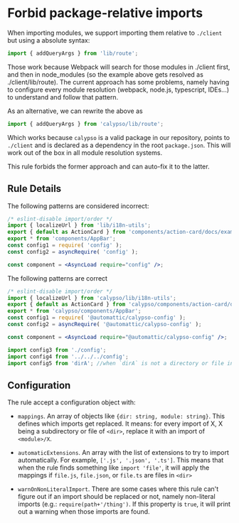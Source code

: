 # Forbid package-relative imports

When importing modules, we support importing them relative to `./client` but using a absolute syntax:

```js
import { addQueryArgs } from 'lib/route';
```

Those work because Webpack will search for those modules in ./client first, and then in node_modules (so the example above gets resolved as ./client/lib/route). The current approach has some problems, namely having to configure every module resolution (webpack, node.js, typescript, IDEs...) to understand and follow that pattern.

As an alternative, we can rewrite the above as

```js
import { addQueryArgs } from 'calypso/lib/route';
```

Which works because `calypso` is a valid package in our repository, points to `./client` and is declared as a dependency in the root `package.json`. This will work out of the box in all module resolution systems.

This rule forbids the former approach and can auto-fix it to the latter.

## Rule Details

The following patterns are considered incorrect:

```jsx
/* eslint-disable import/order */
import { localizeUrl } from 'lib/i18n-utils';
export { default as ActionCard } from 'components/action-card/docs/example';
export * from 'components/AppBar';
const config1 = require( 'config' );
const config2 = asyncRequire( 'config' );

const component = <AsyncLoad require="config" />;
```

The following patterns are correct

```jsx
/* eslint-disable import/order */
import { localizeUrl } from 'calypso/lib/i18n-utils';
export { default as ActionCard } from 'calypso/components/action-card/docs/example';
export * from 'calypso/components/AppBar';
const config1 = require( '@automattic/calypso-config' );
const config2 = asyncRequire( '@automattic/calypso-config' );

const component = <AsyncLoad require="@automattic/calypso-config" />;

import config3 from './config';
import config4 from '../../../config';
import config5 from 'dirA'; //when `dirA` is not a directory or file in ./client/
```

## Configuration

The rule accept a configuration object with:

- `mappings`. An array of objects like `{dir: string, module: string}`. This defines which imports get replaced. It means: for every import of X, X being a subdirectory or file of `<dir>`, replace it with an import of `<module>/X`.

- `automaticExtensions`. An array with the list of extensions to try to import automatically. For example, `['.js', '.json', '.ts']`. This means that when the rule finds something like `import 'file'`, it will apply the mappings if `file.js`, `file.json`, or `file.ts` are files in `<dir>`

- `warnOnNonLiteralImport`. There are some cases where this rule can't figure out if an import should be replaced or not, namely non-literal imports (e.g.: `require(path+'/thing')`. If this property is `true`, it will print out a warning when those imports are found.
